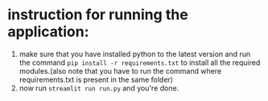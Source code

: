 # instruction for running the application:
1. make sure that you have installed python to the latest version and run the command ```pip install -r requirements.txt``` to install all the required modules.(also note that you have to run the command where requirements.txt is present in the same folder)
2. now run ```streamlit run run.py``` and you're done.
